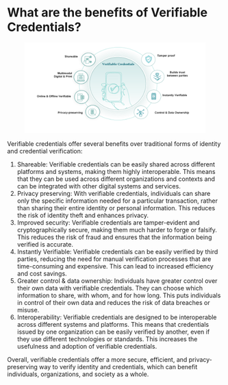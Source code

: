 # What are the benefits of Verifiable Credentials?

<figure><img src="../../.gitbook/assets/image.png" alt=""><figcaption></figcaption></figure>

Verifiable credentials offer several benefits over traditional forms of identity and credential verification:

1. Shareable: Verifiable credentials can be easily shared across different platforms and systems, making them highly interoperable. This means that they can be used across different organizations and contexts and can be integrated with other digital systems and services.
2. Privacy preserving: With verifiable credentials, individuals can share only the specific information needed for a particular transaction, rather than sharing their entire identity or personal information. This reduces the risk of identity theft and enhances privacy.
3. Improved security: Verifiable credentials are tamper-evident and cryptographically secure, making them much harder to forge or falsify. This reduces the risk of fraud and ensures that the information being verified is accurate.
4. Instantly Verifiable: Verifiable credentials can be easily verified by third parties, reducing the need for manual verification processes that are time-consuming and expensive. This can lead to increased efficiency and cost savings.
5. Greater control & data ownership: Individuals have greater control over their own data with verifiable credentials. They can choose which information to share, with whom, and for how long. This puts individuals in control of their own data and reduces the risk of data breaches or misuse.
6. Interoperability: Verifiable credentials are designed to be interoperable across different systems and platforms. This means that credentials issued by one organization can be easily verified by another, even if they use different technologies or standards. This increases the usefulness and adoption of verifiable credentials.

Overall, verifiable credentials offer a more secure, efficient, and privacy-preserving way to verify identity and credentials, which can benefit individuals, organizations, and society as a whole.

